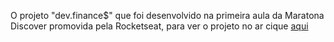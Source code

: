 O projeto "dev.finance$" que foi desenvolvido na primeira aula da Maratona Discover promovida pela Rocketseat, para ver o projeto no ar cique [aqui](https://dev-finance.netlify.app/)
